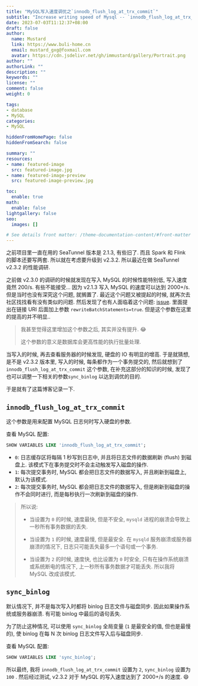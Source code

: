 ```yaml
---
title: "MySQL写入速度调优之`innodb_flush_log_at_trx_commit`"
subtitle: "Increase writing speed of Mysql -- `innodb_flush_log_at_trx_commit`"
date: 2023-07-03T11:12:37+08:00
draft: false
author:
  name: Mustard	
  link: https://www.buli-home.cn
  email: mustard_gxg@foxmail.com
  avatar: https://cdn.jsdelivr.net/gh/immustard/gallery/Portrait.png
author: ""
authorLink: ""
description: ""
keywords: ""
license: ""
comment: false
weight: 0

tags:
- database
- MySQL
categories:
- MySQL

hiddenFromHomePage: false
hiddenFromSearch: false

summary: ""
resources:
- name: featured-image
  src: featured-image.jpg
- name: featured-image-preview
  src: featured-image-preview.jpg

toc:
  enable: true
math:
  enable: false
lightgallery: false
seo:
  images: []

# See details front matter: /theme-documentation-content/#front-matter
---
```


<!--more-->



之前项目里一直在用的 SeaTunnel 版本是 2.1.3, 有些旧了. 而且 Spark 和 Flink 的脚本还要写两套. 所以就在考虑要升级到 v2.3.2. 所以最近在做  SeaTunnel v2.3.2 的性能调研. 



之前做 v2.3.0 的调研的时候就发现在写入 MySQL 的时候性能特别低, 写入速度竟然 200/s. 有些不能接受... 因为 v2.1.3 写入 MySQL 的速度可以达到 2000+/s. 但是当时也没有深究这个问题, 就搁置了. 最近这个问题又被提起的时候, 就再次去社区找找看有没有类似的问题. 然后发现了也有人面临着这个问题: [issue](https://github.com/apache/seatunnel/issues/4658). 里面提出在链接 URI 后面加上参数 `rewriteBatchStatements=true`. 但是这个参数在这里的提高的并不明显.. 

> 我甚至觉得这里增加这个参数之后, 其实并没有提升. 😂
>
> 这个参数的意义是数据库会更高性能的执行批量处理. 



当写入的时候, 再去查看服务器的时候发现, 硬盘的 IO 有明显的增高. 于是就猜想, 是不是 v2.3.2 版本里, 写入的时候, 每条都作为一个事务提交的, 然后就想到了 `innodb_flush_log_at_trx_commit` 这个参数, 在补充这部分的知识的时候, 发现了也可以调整一下相关的参数`sync_binlog` 以达到调优的目的. 



于是就有了这篇博客记录一下. 



## `innodb_flush_log_at_trx_commit`

这个参数是用来配置 MySQL 日志何时写入硬盘的参数. 



查看 MySQL 配置: 

```sql
SHOW VARIABLES LIKE 'innodb_flush_log_at_trx_commit';
```



* `0`: 日志缓存区将每隔 1 秒写到日志中, 并且将日志文件的数据刷新 (flush) 到磁盘上. 该模式下在事务提交时不会主动触发写入磁盘的操作. 
* `1`: 每次提交事务时, MySQL 都会把日志文件的数据写入, 并且刷新到磁盘上, 默认为该模式.
* `2`: 每次提交事务时, MySQL 都会把日志文件的数据写入, 但是刷新到磁盘的操作不会同时进行, 而是每秒执行一次刷新到磁盘的操作. 

> 所以说:
>
> * 当设置为 `0` 的时候, 速度最快, 但是不安全, `mysqld` 进程的崩溃会导致上一秒所有事务数据的丢失.
>
> * 当设置为 `1` 的时候, 速度最慢, 但是最安全. 在 `mysqld` 服务崩溃或服务器崩溃的情况下, 日志只可能丢失最多一个语句或一个事务. 
>
> * 当设置为 `2` 的时候, 速度快, 也比设置为 `0` 时安全, 只有在操作系统崩溃或系统断电的情况下, 上一秒所有事务数据才可能丢失. 所以我将 MySQL 改成该模式. 



## `sync_binlog`

默认情况下, 并不是每次写入时都将 binlog 日志文件与磁盘同步. 因此如果操作系统或服务器崩溃. 有可能 binlog 中最后的语句丢失. 

为了防止这种情况, 可以使用 `sync_binlog` 全局变量 (`1` 是最安全的值, 但也是最慢的), 使 binlog 在每 N 次 binlog 日志文件写入后与磁盘同步. 



查看 MySQL 配置: 

```sql
SHOW VARIABLES LIKE 'sync_binlog';
```



所以最终, 我将 `innodb_flush_log_at_trx_commit` 设置为 `2`, `sync_binlog` 设置为 `100` . 然后经过测试, v2.3.2 对于 MySQL 的写入速度达到了 2000+/s 的速度. 😄
